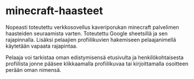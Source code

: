 # minecraft-haasteet

Nopeasti toteutettu verkkosovellus kaveriporukan minecraft palvelimen haasteiden seuraamista varten. Toteutettu Google sheetsillä ja sen rajapinnalla. Lisäksi pelaajien profiilikuvien hakemiseen pelaajanimellä käytetään vapaata rajapintaa.

Pelaaja voi tarkistaa oman edistymisensä etusivulta ja henkilökohtaisesta profiilista jonne pääsee klikkaamalla profiilikuvaa tai kirjoittamalla osoitteen perään oman nimensä.
